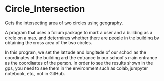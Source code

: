 # Circle_Intersection
Gets the intersecting area of two circles using geography.

A program that uses a folium package to mark a user and a building as a circle on a map, and determines whether there are people in the building by obtaining the cross area of the two circles.

In this program, we set the latitude and longitude of our school as the coordinates of the building and the entrance to our school's main entrance as the coordinates of the person.
In order to see the results shown in the gps, you need to see them in the environment such as colab, jumpyter notebook, etc., not in GitHub.
